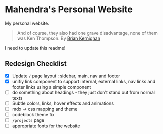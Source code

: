 # Mahendra's Personal Website
My personal website.

> And of course, they also had one grave disadvantage, none of them was Ken Thompson. 
By [Brian Kernighan](https://youtu.be/NTfOnGZUZDk)

I need to update this readme!

## Redesign Checklist
- [x] Update `/` page layout : sidebar, main, nav and footer
- [x] unifiy link component to support internal, external links, nav links and footer links using a simple component
- [ ] do something about headings - they just don't stand out from normal texts
- [ ] Subtle colors, links, hover effects and animations
- [ ] mdx -> css mapping and theme
- [ ] codeblock theme fix
- [ ] `/projects` page
- [ ] appropriate fonts for the website
